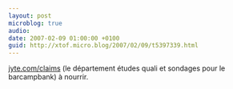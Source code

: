 ```yaml
---
layout: post
microblog: true
audio: 
date: 2007-02-09 01:00:00 +0100
guid: http://xtof.micro.blog/2007/02/09/t5397339.html
---
```

[jyte.com/claims](http://jyte.com/claims?tag=barcampbank) (le département études quali et sondages pour le barcampbank) à nourrir. 
